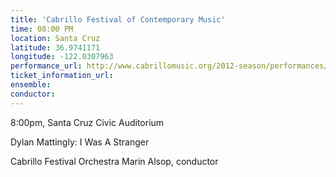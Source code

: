 ```yaml
---
title: 'Cabrillo Festival of Contemporary Music'
time: 08:00 PM
location: Santa Cruz
latitude: 36.9741171
longitude: -122.0307963
performance_url: http://www.cabrillomusic.org/2012-season/performances/rose-of-the-winds.html
ticket_information_url: 
ensemble: 
conductor: 
---
```

8:00pm, Santa Cruz Civic Auditorium

Dylan Mattingly: I Was A Stranger

Cabrillo Festival Orchestra
Marin Alsop, conductor
